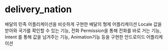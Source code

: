 # delivery_nation
배달의 민족 어플리케이션을 비슷하게 구현한 배달의 형제 어플리케이션
Locale 값을 받아와 국가를 확인할 수 있는 기능,
전화 Permission을 통해 전화를 바로 거는 기능,
Intent 를 통해 값을 넘겨주는 기능,
Animation기능 등을 구현한 안드로이드 어플리케이션 

